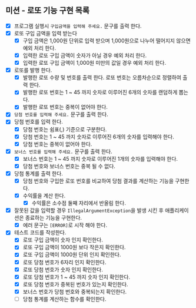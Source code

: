 ## 미션 - 로또 기능 구현 목록
- [x] 프로그램 실행시 ``구입금액을 입력해 주세요.`` 문구를 출력 한다.
- [x] 로또 구입 금액을 입력 받는다
  - [x] 구입 금액은 1,000원 단위로 입력 받으며 1,000원으로 나누어 떨어지지 않으면 예외 처리 한다.
  - [x] 입력한 로또 구입 금액이 숫자가 아닐 경우 예외 처리 한다.
  - [x] 입력한 로또 구입 금액이 1,000원 미만의 값일 경우 예외 처리 한다.
- [x] 로또를 발행 한다.
  - [x] 발행한 로또 수량 및 번호를 출력 한다. 로또 번호는 오름차순으로 정렬하여 출력 한다.
  - [x] 발행한 로또 번호는 1 ~ 45 까지 숫자로 이루어진 6개의 숫자를 랜덤하게 뽑는다.
  - [x] 발행한 로또 번호는 중복이 없어야 한다.
- [x] ``당첨 번호를 입력해 주세요.`` 문구를 출력 한다.
- [x] 당첨 번호를 입력 한다.
  - [x] 당첨 번호는 쉼표(,) 기준으로 구분한다.
  - [x] 당첨 번호는 1 ~ 45 까지 숫자로 이루어진 6개의 숫자를 입력해야 한다.
  - [x] 당첨 번호는 중복이 없어야 한다.
- [x] ``보너스 번호를 입력해 주세요.`` 문구를 출력 한다.
  - [x] 보너스 번호는 1 ~ 45 까지 숫자로 이루어진 1개의 숫자를 입력해야 한다.
  - [x] 당첨 번호와 보너스 번호는 중복 될 수 없다.
- [x] 당첨 통계를 출력 한다.
  - [x] 당첨 번호와 구입한 로또 번호를 비교하여 당첨 결과를 계산하는 기능을 구현한다.
  - [x] 수익률을 계산 한다.
    - [x] 수익률은 소수점 둘째 자리에서 반올림 한다.
- [x] 잘못된 값을 입력할 경우 ``IllegalArgumentException``을 발생 시킨 후 애플리케이션은 종료하는 기능을 구현한다.
  - [x] 에러 문구는 ``[ERROR]``로 시작 해야 한다.
- [x] 테스트 코드를 작성한다.
  - [x] 로또 구입 금액이 숫자 인지 확인한다.
  - [x] 로또 구입 금액이 1000원 보다 작은지 확인한다.
  - [x] 로또 구입 금액이 1000원 단위 인지 확인한다.
  - [x] 로또 당첨 번호가 6자리 인지 확인한다.
  - [x] 로또 당첨 번호가 숫자 인지 확인한다.
  - [x] 로또 당첨 번호가 1 ~ 45 까지 숫자 인지 확인한다.
  - [x] 로또 당첨 번호가 중복된 번호가 있는지 확인한다.
  - [x] 보너스 번호가 당첨 번호와 중복되는지 확인한다.
  - [ ] 당첨 통계를 계산하는 함수를 확인한다.